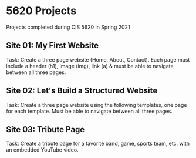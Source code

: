 # 5620 Projects
Projects completed during CIS 5620 in Spring 2021

## Site 01: My First Website
Task: Create a three page website (Home, About, Contact). Each page must include a header (h1), image (img), link (a) & must be able to navigate between all three pages. 

## Site 02: Let's Build a Structured Website
Task: Create a three page website using the following templates, one page for each template. Must be able to navigate between all three pages. 

## Site 03: Tribute Page
Task: Create a tribute page for a favorite band, game, sports team, etc. with an embedded YouTube video. 
